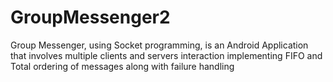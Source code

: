 # GroupMessenger2
Group Messenger, using Socket programming, is an Android Application that involves multiple clients and servers interaction implementing FIFO and Total ordering of messages along with failure handling
